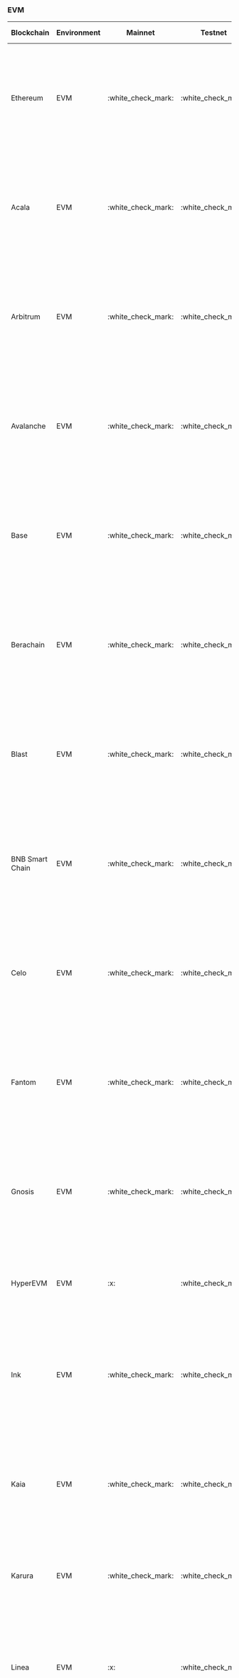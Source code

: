 <!-- The content in this file is auto-generated. Do not modify this file directly. Please see the README.md in the wormhole-mkdocs/scripts directory to learn how to update this page. -->
<!--SUPPORTED_BLOCKCHAIN_CARDS-->
<div class="full-width" markdown>

### EVM

<table data-full-width="true" markdown><thead><th>Blockchain</th><th>Environment</th><th>Mainnet</th><th>Testnet</th><th>Quick Links</th></thead><tbody><tr><td>Ethereum</td><td>EVM</td><td>:white_check_mark:</td><td>:white_check_mark:</td><td>
  :material-web: <a href="https://ethereum.org/" target="_blank">Website</a><br>
  :material-file-document: <a href="https://ethereum.org/en/developers/docs/" target="_blank">Developer Docs</a><br>
  :octicons-package-16: <a href="https://etherscan.io/" target="_blank">Block Explorer</a></td></tr><tr><td>Acala</td><td>EVM</td><td>:white_check_mark:</td><td>:white_check_mark:</td><td>
  :material-web: <a href="https://acala.network/" target="_blank">Website</a><br>
  :material-file-document: <a href="https://evmdocs.acala.network/" target="_blank">Developer Docs</a><br>
  :octicons-package-16: <a href="https://acala.subscan.io/" target="_blank">Block Explorer</a></td></tr><tr><td>Arbitrum</td><td>EVM</td><td>:white_check_mark:</td><td>:white_check_mark:</td><td>
  :material-web: <a href="https://arbitrum.io/" target="_blank">Website</a><br>
  :material-file-document: <a href="https://docs.arbitrum.io/" target="_blank">Developer Docs</a><br>
  :octicons-package-16: <a href="https://arbiscan.io/" target="_blank">Block Explorer</a></td></tr><tr><td>Avalanche</td><td>EVM</td><td>:white_check_mark:</td><td>:white_check_mark:</td><td>
  :material-web: <a href="https://www.avax.network/" target="_blank">Website</a><br>
  :material-file-document: <a href="https://docs.avax.network/" target="_blank">Developer Docs</a><br>
  :octicons-package-16: <a href="https://snowtrace.io/" target="_blank">Block Explorer</a></td></tr><tr><td>Base</td><td>EVM</td><td>:white_check_mark:</td><td>:white_check_mark:</td><td>
  :material-web: <a href="https://base.org/" target="_blank">Website</a><br>
  :material-file-document: <a href="https://docs.base.org/" target="_blank">Developer Docs</a><br>
  :octicons-package-16: <a href="https://goerli.basescan.org/" target="_blank">Block Explorer</a></td></tr><tr><td>Berachain</td><td>EVM</td><td>:white_check_mark:</td><td>:white_check_mark:</td><td>
  :material-web: <a href="https://www.berachain.com/" target="_blank">Website</a><br>
  :material-file-document: <a href="https://docs.berachain.com/" target="_blank">Developer Docs</a><br>
  :octicons-package-16: <a href="https://bartio.beratrail.io/" target="_blank">Block Explorer</a></td></tr><tr><td>Blast</td><td>EVM</td><td>:white_check_mark:</td><td>:white_check_mark:</td><td>
  :material-web: <a href="https://blast.io/" target="_blank">Website</a><br>
  :material-file-document: <a href="https://docs.blast.io/about-blast" target="_blank">Developer Docs</a><br>
  :octicons-package-16: <a href="https://docs.blast.io/tools/block-explorers#block-explorers" target="_blank">Block Explorer</a></td></tr><tr><td>BNB Smart Chain</td><td>EVM</td><td>:white_check_mark:</td><td>:white_check_mark:</td><td>
  :material-web: <a href="https://www.bnbchain.org/en/smartChain" target="_blank">Website</a><br>
  :material-file-document: <a href="https://docs.bnbchain.org/" target="_blank">Developer Docs</a><br>
  :octicons-package-16: <a href="https://bscscan.com/" target="_blank">Block Explorer</a></td></tr><tr><td>Celo</td><td>EVM</td><td>:white_check_mark:</td><td>:white_check_mark:</td><td>
  :material-web: <a href="https://celo.org/" target="_blank">Website</a><br>
  :material-file-document: <a href="https://docs.celo.org/" target="_blank">Developer Docs</a><br>
  :octicons-package-16: <a href="https://explorer.celo.org/mainnet/" target="_blank">Block Explorer</a></td></tr><tr><td>Fantom</td><td>EVM</td><td>:white_check_mark:</td><td>:white_check_mark:</td><td>
  :material-web: <a href="https://fantom.foundation/" target="_blank">Website</a><br>
  :material-file-document: <a href="https://docs.fantom.foundation/" target="_blank">Developer Docs</a><br>
  :octicons-package-16: <a href="https://ftmscan.com/" target="_blank">Block Explorer</a></td></tr><tr><td>Gnosis</td><td>EVM</td><td>:white_check_mark:</td><td>:white_check_mark:</td><td>
  :material-web: <a href="https://www.gnosis.io/" target="_blank">Website</a><br>
  :material-file-document: <a href="https://docs.gnosischain.com/" target="_blank">Developer Docs</a><br>
  :octicons-package-16: <a href="https://gnosisscan.io/" target="_blank">Block Explorer</a></td></tr><tr><td>HyperEVM</td><td>EVM</td><td>:x:</td><td>:white_check_mark:</td><td>
  :material-web: <a href="https://hyperfoundation.org/" target="_blank">Website</a><br>
  :material-file-document: <a href="https://hyperliquid.gitbook.io/hyperliquid-docs" target="_blank">Developer Docs</a><br></td></tr><tr><td>Ink</td><td>EVM</td><td>:white_check_mark:</td><td>:white_check_mark:</td><td>
  :material-web: <a href="https://inkonchain.com/" target="_blank">Website</a><br>
  :material-file-document: <a href="https://docs.inkonchain.com/" target="_blank">Developer Docs</a><br>
  :octicons-package-16: <a href="https://explorer-sepolia.inkonchain.com/" target="_blank">Block Explorer</a></td></tr><tr><td>Kaia</td><td>EVM</td><td>:white_check_mark:</td><td>:white_check_mark:</td><td>
  :material-web: <a href="https://kaia.io/" target="_blank">Website</a><br>
  :material-file-document: <a href="https://docs.kaia.io/" target="_blank">Developer Docs</a><br>
  :octicons-package-16: <a href="https://kaiascan.io/" target="_blank">Block Explorer</a></td></tr><tr><td>Karura</td><td>EVM</td><td>:white_check_mark:</td><td>:white_check_mark:</td><td>
  :material-web: <a href="https://acala.network/karura" target="_blank">Website</a><br>
  :material-file-document: <a href="https://evmdocs.acala.network/" target="_blank">Developer Docs</a><br></td></tr><tr><td>Linea</td><td>EVM</td><td>:x:</td><td>:white_check_mark:</td><td>
  :material-web: <a href="https://linea.build/" target="_blank">Website</a><br>
  :material-file-document: <a href="https://docs.linea.build/" target="_blank">Developer Docs</a><br>
  :octicons-package-16: <a href="https://docs.linea.build/get-started/build/block-explorers" target="_blank">Block Explorer</a></td></tr><tr><td>Mantle</td><td>EVM</td><td>:white_check_mark:</td><td>:white_check_mark:</td><td>
  :material-web: <a href="https://www.mantle.xyz/" target="_blank">Website</a><br>
  :material-file-document: <a href="https://docs.mantle.xyz/network/introduction/overview" target="_blank">Developer Docs</a><br>
  :octicons-package-16: <a href="https://mantlescan.xyz/" target="_blank">Block Explorer</a></td></tr><tr><td>Mezo</td><td>EVM</td><td>:x:</td><td>:white_check_mark:</td><td>
  :material-web: <a href="https://mezo.org/" target="_blank">Website</a><br>
  :material-file-document: <a href="https://mezo.org/docs/developers/" target="_blank">Developer Docs</a><br>
  :octicons-package-16: <a href="https://explorer.test.mezo.org/" target="_blank">Block Explorer</a></td></tr><tr><td>Monad</td><td>EVM</td><td>:x:</td><td>:white_check_mark:</td><td>
  :material-web: <a href="https://www.monad.xyz/" target="_blank">Website</a><br>
  :material-file-document: <a href="https://docs.monad.xyz/" target="_blank">Developer Docs</a><br>
  :octicons-package-16: <a href="https://testnet.monadexplorer.com/" target="_blank">Block Explorer</a></td></tr><tr><td>Moonbeam</td><td>EVM</td><td>:white_check_mark:</td><td>:white_check_mark:</td><td>
  :material-web: <a href="https://moonbeam.network/" target="_blank">Website</a><br>
  :material-file-document: <a href="https://docs.moonbeam.network/" target="_blank">Developer Docs</a><br>
  :octicons-package-16: <a href="https://moonscan.io/" target="_blank">Block Explorer</a></td></tr><tr><td>Neon</td><td>EVM</td><td>:x:</td><td>:white_check_mark:</td><td>
  :material-web: <a href="https://neonevm.org/" target="_blank">Website</a><br>
  :material-file-document: <a href="https://neonevm.org/docs/" target="_blank">Developer Docs</a><br>
  :octicons-package-16: <a href="https://neonscan.org/" target="_blank">Block Explorer</a></td></tr><tr><td>Oasis</td><td>EVM</td><td>:white_check_mark:</td><td>:white_check_mark:</td><td>
  :material-web: <a href="https://oasisprotocol.org/" target="_blank">Website</a><br>
  :material-file-document: <a href="https://docs.oasis.io/" target="_blank">Developer Docs</a><br>
  :octicons-package-16: <a href="https://docs.oasis.io/dapp/cipher/#block-explorers" target="_blank">Block Explorer</a></td></tr><tr><td>Optimism</td><td>EVM</td><td>:white_check_mark:</td><td>:white_check_mark:</td><td>
  :material-web: <a href="https://www.optimism.io/" target="_blank">Website</a><br>
  :material-file-document: <a href="https://docs.optimism.io/" target="_blank">Developer Docs</a><br>
  :octicons-package-16: <a href="https://optimistic.etherscan.io/" target="_blank">Block Explorer</a></td></tr><tr><td>Polygon</td><td>EVM</td><td>:white_check_mark:</td><td>:white_check_mark:</td><td>
  :material-web: <a href="https://polygon.technology/" target="_blank">Website</a><br>
  :material-file-document: <a href="https://docs.polygon.technology/" target="_blank">Developer Docs</a><br>
  :octicons-package-16: <a href="https://polygonscan.com/" target="_blank">Block Explorer</a></td></tr><tr><td>Scroll</td><td>EVM</td><td>:white_check_mark:</td><td>:white_check_mark:</td><td>
  :material-web: <a href="https://scroll.io/" target="_blank">Website</a><br>
  :material-file-document: <a href="https://docs.scroll.io/en/home/" target="_blank">Developer Docs</a><br>
  :octicons-package-16: <a href="https://scrollscan.com/" target="_blank">Block Explorer</a></td></tr><tr><td>Seievm</td><td>EVM</td><td>:x:</td><td>:white_check_mark:</td><td></td></tr><tr><td>SNAXchain</td><td>EVM</td><td>:white_check_mark:</td><td>:white_check_mark:</td><td>
  :material-web: <a href="https://synthetix.io/" target="_blank">Website</a><br>
  :material-file-document: <a href="https://docs.synthetix.io/v3/" target="_blank">Developer Docs</a><br>
  :octicons-package-16: <a href="https://explorer.snaxchain.io/" target="_blank">Block Explorer</a></td></tr><tr><td>Unichain</td><td>EVM</td><td>:white_check_mark:</td><td>:white_check_mark:</td><td>
  :material-web: <a href="https://www.unichain.org/" target="_blank">Website</a><br>
  :material-file-document: <a href="https://docs.unichain.org/docs" target="_blank">Developer Docs</a><br>
  :octicons-package-16: <a href="https://sepolia.uniscan.xyz/" target="_blank">Block Explorer</a></td></tr><tr><td>World Chain</td><td>EVM</td><td>:white_check_mark:</td><td>:white_check_mark:</td><td>
  :material-web: <a href="https://world.org/world-chain" target="_blank">Website</a><br>
  :material-file-document: <a href="https://docs.world.org/" target="_blank">Developer Docs</a><br>
  :octicons-package-16: <a href="https://docs.world.org/world-chain/providers/explorers" target="_blank">Block Explorer</a></td></tr><tr><td>X Layer</td><td>EVM</td><td>:white_check_mark:</td><td>:white_check_mark:</td><td>
  :material-web: <a href="https://www.okx.com/xlayer" target="_blank">Website</a><br>
  :material-file-document: <a href="https://www.okx.com/xlayer/docs/developer/build-on-xlayer/about-xlayer" target="_blank">Developer Docs</a><br>
  :octicons-package-16: <a href="https://zksync.l2scan.co/" target="_blank">Block Explorer</a></td></tr></tbody></table>

### SVM

<table data-full-width="true" markdown><thead><th>Blockchain</th><th>Environment</th><th>Mainnet</th><th>Testnet</th><th>Quick Links</th></thead><tbody><tr><td>Solana</td><td>SVM</td><td>:white_check_mark:</td><td>:white_check_mark:</td><td>
  :material-web: <a href="https://solana.com/" target="_blank">Website</a><br>
  :material-file-document: <a href="https://solana.com/docs" target="_blank">Developer Docs</a><br>
  :octicons-package-16: <a href="https://explorer.solana.com/" target="_blank">Block Explorer</a></td></tr><tr><td>Pythnet</td><td>SVM</td><td>:white_check_mark:</td><td>:white_check_mark:</td><td>
  :material-web: <a href="https://www.pyth.network/" target="_blank">Website</a><br>
  :material-file-document: <a href="https://docs.pyth.network/home" target="_blank">Developer Docs</a><br>
  :octicons-package-16: <a href="https://sepolia-optimism.etherscan.io/" target="_blank">Block Explorer</a></td></tr></tbody></table>

### AVM

<table data-full-width="true" markdown><thead><th>Blockchain</th><th>Environment</th><th>Mainnet</th><th>Testnet</th><th>Quick Links</th></thead><tbody><tr><td>Algorand</td><td>AVM</td><td>:white_check_mark:</td><td>:white_check_mark:</td><td>
  :material-web: <a href="https://algorand.com" target="_blank">Website</a><br>
  :material-file-document: <a href="https://developer.algorand.org" target="_blank">Developer Docs</a><br>
  :octicons-package-16: <a href="https://allo.info/" target="_blank">Block Explorer</a></td></tr></tbody></table>

### CosmWasm

<table data-full-width="true" markdown><thead><th>Blockchain</th><th>Environment</th><th>Mainnet</th><th>Testnet</th><th>Quick Links</th></thead><tbody><tr><td>Injective</td><td>CosmWasm</td><td>:white_check_mark:</td><td>:white_check_mark:</td><td>
  :material-web: <a href="https://injective.com/" target="_blank">Website</a><br>
  :material-file-document: <a href="https://docs.injective.network/" target="_blank">Developer Docs</a><br>
  :octicons-package-16: <a href="https://explorer.injective.network/" target="_blank">Block Explorer</a></td></tr><tr><td>Neutron</td><td>CosmWasm</td><td>:white_check_mark:</td><td>:white_check_mark:</td><td>
  :material-web: <a href="https://www.neutron.org/" target="_blank">Website</a><br>
  :material-file-document: <a href="https://docs.neutron.org/" target="_blank">Developer Docs</a><br>
  :octicons-package-16: <a href="https://docs.neutron.org/neutron/faq#where-is-the-block-explorer" target="_blank">Block Explorer</a></td></tr><tr><td>Osmosis</td><td>CosmWasm</td><td>:x:</td><td>:white_check_mark:</td><td>
  :material-web: <a href="https://osmosis.zone/" target="_blank">Website</a><br>
  :material-file-document: <a href="https://docs.osmosis.zone/" target="_blank">Developer Docs</a><br>
  :octicons-package-16: <a href="https://docs.osmosis.zone/overview/endpoints#explorers" target="_blank">Block Explorer</a></td></tr><tr><td>Sei</td><td>CosmWasm</td><td>:white_check_mark:</td><td>:white_check_mark:</td><td>
  :material-web: <a href="https://www.sei.io/" target="_blank">Website</a><br>
  :material-file-document: <a href="https://www.docs.sei.io/" target="_blank">Developer Docs</a><br>
  :octicons-package-16: <a href="https://www.docs.sei.io/dev-ecosystem-providers/explorers#sei-explorers" target="_blank">Block Explorer</a></td></tr><tr><td>Terra</td><td>CosmWasm</td><td>:white_check_mark:</td><td>:white_check_mark:</td><td>
  :material-web: <a href="https://www.terra.money/" target="_blank">Website</a><br>
  :material-file-document: <a href="https://classic-docs.terra.money/docs/full-node/run-a-full-terra-node/join-a-network.html" target="_blank">Developer Docs</a><br>
  :octicons-package-16: <a href="https://classic-docs.terra.money/docs/ecosystem/explore.html?highlight=explorer#block-explorers" target="_blank">Block Explorer</a></td></tr><tr><td>Terra 2.0</td><td>CosmWasm</td><td>:white_check_mark:</td><td>:white_check_mark:</td><td>
  :material-web: <a href="https://www.terra.money/" target="_blank">Website</a><br>
  :material-file-document: <a href="https://docs.terra.money/" target="_blank">Developer Docs</a><br>
  :octicons-package-16: <a href="https://finder.terra.money/" target="_blank">Block Explorer</a></td></tr><tr><td>XPLA</td><td>CosmWasm</td><td>:white_check_mark:</td><td>:white_check_mark:</td><td>
  :material-web: <a href="https://www.xpla.io/en" target="_blank">Website</a><br>
  :material-file-document: <a href="https://docs.xpla.io/develop/develop/get-started/" target="_blank">Developer Docs</a><br>
  :octicons-package-16: <a href="https://explorer.xpla.io/" target="_blank">Block Explorer</a></td></tr></tbody></table>

### Move VM

<table data-full-width="true" markdown><thead><th>Blockchain</th><th>Environment</th><th>Mainnet</th><th>Testnet</th><th>Quick Links</th></thead><tbody><tr><td>Aptos</td><td>Move VM</td><td>:white_check_mark:</td><td>:white_check_mark:</td><td>
  :material-web: <a href="https://aptosfoundation.org/" target="_blank">Website</a><br>
  :material-file-document: <a href="https://aptos.dev/" target="_blank">Developer Docs</a><br>
  :octicons-package-16: <a href="https://explorer.aptoslabs.com/" target="_blank">Block Explorer</a></td></tr></tbody></table>

### NEAR VM

<table data-full-width="true" markdown><thead><th>Blockchain</th><th>Environment</th><th>Mainnet</th><th>Testnet</th><th>Quick Links</th></thead><tbody><tr><td>NEAR</td><td>NEAR VM</td><td>:white_check_mark:</td><td>:white_check_mark:</td><td>
  :material-web: <a href="https://near.org/" target="_blank">Website</a><br>
  :material-file-document: <a href="https://docs.near.org/" target="_blank">Developer Docs</a><br>
  :octicons-package-16: <a href="https://nearblocks.io/" target="_blank">Block Explorer</a></td></tr></tbody></table>

### Sui Move VM

<table data-full-width="true" markdown><thead><th>Blockchain</th><th>Environment</th><th>Mainnet</th><th>Testnet</th><th>Quick Links</th></thead><tbody><tr><td>Sui</td><td>Sui Move VM</td><td>:white_check_mark:</td><td>:white_check_mark:</td><td>
  :material-web: <a href="https://sui.io/" target="_blank">Website</a><br>
  :material-file-document: <a href="https://docs.sui.io/" target="_blank">Developer Docs</a><br>
  :octicons-package-16: <a href="https://suiscan.xyz/" target="_blank">Block Explorer</a></td></tr></tbody></table>

</div>
<!--SUPPORTED_BLOCKCHAIN_CARDS-->
